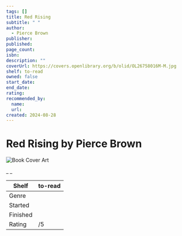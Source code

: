 ```yaml
---
tags: []
title: Red Rising
subtitle: " "
author:
  - Pierce Brown
publisher:
published:
page_count:
isbn:
description: ""
coverUrl: https://covers.openlibrary.org/b/olid/OL26758016M-M.jpg
shelf: to-read
owned: false
start_date:
end_date:
rating:
recommended_by:
  name:
  url:
created: 2024-08-28
---
```


# Red Rising by Pierce Brown

![Book Cover Art](https://covers.openlibrary.org/b/olid/OL26758016M-M.jpg)

_ _

| Shelf | to-read |
| --- | --- |
| Genre |  |
| Started |  |
| Finished |  |
| Rating | /5 |

